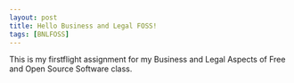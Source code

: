 ```yaml
---
layout: post
title: Hello Business and Legal FOSS!
tags: [BNLFOSS]
---
```


This is my firstflight assignment for my Business and Legal Aspects
of Free and Open Source Software class.
